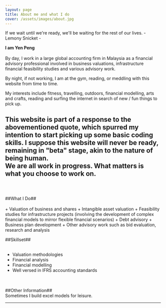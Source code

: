 ```yaml
---
layout: page
title: About me and what I do
cover: /assets/images/about.jpg
---
```


<div class="message">
  If we wait until we're ready, we'll be waiting for the rest of our lives.
  - Lemony Snicket - 
</div>

**I am Yen Peng**
<br>
<br>
By day, I work in a large global accounting firm in Malaysia as a financial advisory professional involved in business valuations, infrastructure financial feasibility studies and various advisory work. 

By night, if not working, I am at the gym, reading, or meddling with this website from time to time.

My interests include fitness, travelling, outdoors, financial modelling, arts and crafts, reading and surfing the internet in search of new / fun things to pick up. 

This website is part of a response to the abovementioned quote, which spurred my intention to start picking up some basic coding skills. I suppose this website will never be ready, remaining in "beta" stage, akin to the nature of being human. 
<br>
We are all work in progress. What matters is what you choose to work on.
<br>
<br>
----------------
<br>
##What I Do##
<br>
<br>
+ Valuation of business and shares
+ Intangible asset valuation
+ Feasibility studies for infrastructure projects (involving the development of complex financial models to mirror flexible financial scenarios)
+ Debt advisory
+ Business plan development
+ Other advisory work such as bid evaluation, research and analysis

##Skillset##
<br>
<br>
+ Valuation methodologies
+ Financial analysis
+ Financial modelling
+ Well versed in IFRS accounting standards
<br>
<br>
##Other Information##
<br>
Sometimes I build excel models for leisure.

---
